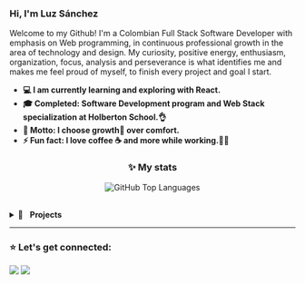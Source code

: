 ### Hi, I'm Luz Sánchez
Welcome to my Github!
I'm a Colombian Full Stack Software Developer with emphasis on Web programming, in continuous professional growth in the area of technology and design. My curiosity, positive energy, enthusiasm, organization, focus, analysis and perseverance is what identifies me and makes me feel proud of myself, to finish every project and goal I start.


+ **💻 I am currently learning and exploring with React.**
+ **🎓 Completed: Software Development program and Web Stack specialization at Holberton School.👌**
+ **🎯 Motto: I choose growth🌱 over comfort.**
+ **⚡ Fun fact: I love coffee ☕ and more while working.👩‍💻**

<h3 align="center">✨ My stats</h3>
<p align="center">
<img src="https://jf-gh-stats.vercel.app/api/top-langs/?username=zulsb&layout=compact" alt="GitHub Top Languages"/></p>
<br/>

<details>
<summary>📂&nbsp;&nbsp;&nbsp;<b>Projects</b></summary>

#### ✏️ Courses Projects

#### 📚 Holberton School - Projects

* **Foundations**

Low-level programming & Algorithm | Higher-level programming | System engineering & DevOps
------------ | ------------- | -------------
[![Readme Card](https://github-readme-stats.vercel.app/api/pin/?username=zulsb&repo=holbertonschool-low_level_programming)](https://github.com/zulsb/holbertonschool-low_level_programming) | [![Readme Card](https://github-readme-stats.vercel.app/api/pin/?username=zulsb&repo=holbertonschool-higher_level_programming)](https://github.com/zulsb/holbertonschool-higher_level_programming) | [![Readme Card](https://github-readme-stats.vercel.app/api/pin/?username=zulsb&repo=holberton-system_engineering-devops)](https://github.com/zulsb/holberton-system_engineering-devops)


* **Specialization - Web Stack programming**

Front-end | Back-end | React
------------ | ------------- | -------------
[![Readme Card](https://github-readme-stats.vercel.app/api/pin/?username=zulsb&repo=holbertonschool-web_front_end)](https://github.com/zulsb/holbertonschool-web_front_end) | [![Readme Card](https://github-readme-stats.vercel.app/api/pin/?username=zulsb&repo=holbertonschool-web_back_end)](https://github.com/zulsb/holbertonschool-web_back_end) | [![Readme Card](https://github-readme-stats.vercel.app/api/pin/?username=zulsb&repo=holbertonschool-web_react)](https://github.com/zulsb/holbertonschool-web_react)


</details>

---

### :star: Let's get connected:

[<img src="https://img.shields.io/badge/LuzSanchez-%230077B5.svg?&style=flat-square&logo=linkedin&logoColor=white"/>](https://www.linkedin.com/in/luzsanchezb/)
[<img src="https://img.shields.io/badge/@LuzSanchezB-%231da1f2.svg?&style=flat-square&logo=twitter&logoColor=white"/>](https://twitter.com/LuzSanchezB)